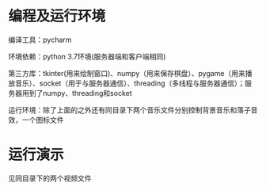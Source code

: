 # 编程及运行环境

编译工具：pycharm

环境依赖：python 3.7环境(服务器端和客户端相同)

第三方库：tkinter(用来绘制窗口)、numpy（用来保存棋盘）、pygame（用来播放音乐）、socket（用于与服务器通信）、threading（多线程与服务器通信）；服务器用到了numpy、threading和socket

运行环境：除了上面的之外还有同目录下两个音乐文件分别控制背景音乐和落子音效，一个图标文件

# 运行演示

见同目录下的两个视频文件

